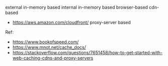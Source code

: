 external in-memory based
internal in-memory based
browser-based
cdn-based
- https://aws.amazon.com/cloudfront/
proxy-server based


Ref:
- https://www.bookofspeed.com/
- https://www.mnot.net/cache_docs/
- https://stackoverflow.com/questions/7651458/how-to-get-started-with-web-caching-cdns-and-proxy-servers